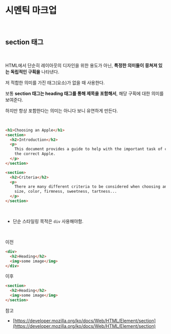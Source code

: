 # 시멘틱 마크업

<br>

## section 태그

<br>

HTML에서 단순히 레이아웃의 디자인을 위한 용도가 아닌, **특정한 의미들이 뭉쳐져 있는 독립적인 구획을** 나타낸다.

저 적합한 의미를 가진 태그(요소)가 없을 때 사용한다.

보통 **section 태그는 heading 태그를 통해 제목을 포함해서**, 해당 구획에 대한 의미를 보여준다.

하지만 항상 포함한다는 의미는 아니다 보니 유연하게 만든다.

<br>

```html
<h1>Choosing an Apple</h1>
<section>
  <h2>Introduction</h2>
  <p>
    This document provides a guide to help with the important task of choosing
    the correct Apple.
  </p>
</section>

<section>
  <h2>Criteria</h2>
  <p>
    There are many different criteria to be considered when choosing an Apple —
    size, color, firmness, sweetness, tartness...
  </p>
</section>
```

<br>

- 단순 스타일링 목적은 `div` 사용해야함.

<br>

이전

```html
<div>
  <h2>Heading</h2>
  <img>some image</img>
</div>
```

이후

```html
<section>
  <h2>Heading</h2>
  <img>some image</img>
</section>
```

참고

- [https://developer.mozilla.org/ko/docs/Web/HTML/Element/section](https://developer.mozilla.org/ko/docs/Web/HTML/Element/section)
